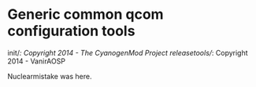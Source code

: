 Generic common qcom configuration tools
===============================

init/*:             Copyright 2014 - The CyanogenMod Project
releasetools/*:     Copyright 2014 - VanirAOSP

Nuclearmistake was here.
